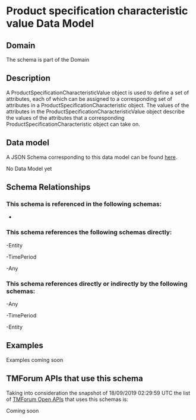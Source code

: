 # Product specification characteristic value Data Model

## Domain

The  schema is part of the  Domain

## Description

A ProductSpecificationCharacteristicValue object is used to define a set of attributes, each of which can be assigned to a corresponding set of attributes in a ProductSpecificationCharacteristic object. The values of the attributes in the ProductSpecificationCharacteristicValue object describe the values of the attributes that a corresponding ProductSpecificationCharacteristic object can take on.

## Data model

A JSON Schema corresponding to this data model can be found
[here](https://github.com/tmforum-rand/schemas/blob/master/Product/ProductSpecificationCharacteristicValue.schema.json).

No Data Model yet

## Schema Relationships

### This schema is referenced in the following schemas:

-

### This schema references the following schemas directly:

-Entity

-TimePeriod

-Any

### This schema references directly or indirectly by the following schemas:

-Any

-TimePeriod

-Entity



## Examples

Examples coming soon

## TMForum APIs that use this schema

Taking into consideration the snapshot of 18/09/2019 02:29:59 UTC the list of [TMForum Open APIs](https://www.tmforum.org/open-apis/) that uses this schemas is:

Coming soon